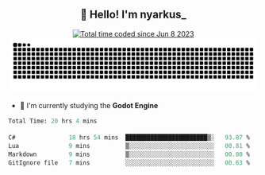 <h2 align="center">👋 Hello! I'm nyarkus_</h2>
<p align="center">
  <a href="https://wakatime.com/@8f9aa332-6725-4e00-a5d9-b2317a4b74a6">
    <img src="https://wakatime.com/badge/user/8f9aa332-6725-4e00-a5d9-b2317a4b74a6.svg" alt="Total time coded since Jun 8 2023" />
  </a>
  <br>
  <img src = "https://github.com/nyarkus/nyarkus/blob/output/github-snake-dark.svg">
</p>

<!--- - 🔭 I’m currently working at [Eternal Beta](https://github.com/Kacianoki/Eternal-Beta) -->
<!--- 💬 Ask me about **nothing :<**-->
- 🌱 I'm currently studying the **Godot Engine**

<!--START_SECTION:waka-->

```fs
Total Time: 20 hrs 4 mins

C#               18 hrs 54 mins  ███████████████████████▒░   93.87 %
Lua              9 mins          ▒░░░░░░░░░░░░░░░░░░░░░░░░   00.81 %
Markdown         9 mins          ▒░░░░░░░░░░░░░░░░░░░░░░░░   00.80 %
GitIgnore file   7 mins          ░░░░░░░░░░░░░░░░░░░░░░░░░   00.63 %
```

<!--END_SECTION:waka-->
